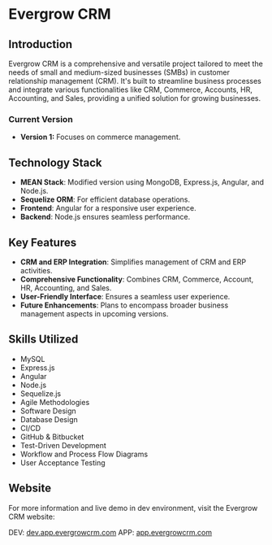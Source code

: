 # Evergrow CRM

## Introduction
Evergrow CRM is a comprehensive and versatile project tailored to meet the needs of small and medium-sized businesses (SMBs) in customer relationship management (CRM). It's built to streamline business processes and integrate various functionalities like CRM, Commerce, Accounts, HR, Accounting, and Sales, providing a unified solution for growing businesses.

### Current Version
- **Version 1:** Focuses on commerce management.

## Technology Stack
- **MEAN Stack**: Modified version using MongoDB, Express.js, Angular, and Node.js.
- **Sequelize ORM**: For efficient database operations.
- **Frontend**: Angular for a responsive user experience.
- **Backend**: Node.js ensures seamless performance.

## Key Features
- **CRM and ERP Integration**: Simplifies management of CRM and ERP activities.
- **Comprehensive Functionality**: Combines CRM, Commerce, Account, HR, Accounting, and Sales.
- **User-Friendly Interface**: Ensures a seamless user experience.
- **Future Enhancements**: Plans to encompass broader business management aspects in upcoming versions.

## Skills Utilized
- MySQL
- Express.js
- Angular
- Node.js
- Sequelize.js
- Agile Methodologies
- Software Design
- Database Design
- CI/CD
- GitHub & Bitbucket
- Test-Driven Development
- Workflow and Process Flow Diagrams
- User Acceptance Testing

## Website
For more information and live demo in dev environment, visit the Evergrow CRM website:

DEV: [dev.app.evergrowcrm.com](https://dev.app.evergrowcrm.com)
APP: [app.evergrowcrm.com](https://app.evergrowcrm.com)